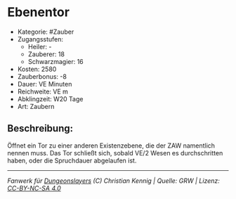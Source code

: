 # Ebenentor  
- Kategorie: #Zauber  
- Zugangsstufen:  
  - Heiler: -  
  - Zauberer: 18  
  - Schwarzmagier: 16  
- Kosten: 2580  
- Zauberbonus: -8  
- Dauer: VE Minuten  
- Reichweite: VE m  
- Abklingzeit: W20 Tage  
- Art: Zaubern     

## Beschreibung:
Öffnet ein Tor zu einer anderen Existenzebene, die der ZAW namentlich nennen muss. Das Tor schließt sich, sobald VE/2 Wesen es durchschritten haben, oder die Spruchdauer abgelaufen ist.


___
*Fanwerk für [Dungeonslayers](https://www.dungeonslayers.net/) (C) Christian Kennig | Quelle: GRW | Lizenz: [CC-BY-NC-SA 4.0](https://creativecommons.org/licenses/by-nc-sa/4.0/deed.de)*